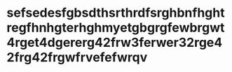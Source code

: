 # sefsedesfgbsdthsrthrdfsrghbnfhghtregfhnhgterhghmyetgbgrgfewbrgwt4rget4dgererg42frw3ferwer32rge42frg42frgwfrvefefwrqv
